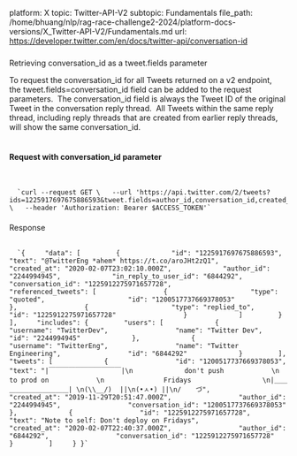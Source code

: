 platform: X
topic: Twitter-API-V2
subtopic: Fundamentals
file_path: /home/bhuang/nlp/rag-race-challenge2-2024/platform-docs-versions/X_Twitter-API-V2/Fundamentals.md
url: https://developer.twitter.com/en/docs/twitter-api/conversation-id


###   
Retrieving conversation\_id as a tweet.fields parameter

To request the conversation\_id for all Tweets returned on a v2 endpoint, the tweet.fields=conversation\_id field can be added to the request parameters.  The conversation\_id field is always the Tweet ID of the original Tweet in the conversation reply thread.  All Tweets within the same reply thread, including reply threads that are created from earlier reply threads, will show the same conversation\_id.  
 

#### Request with conversation\_id parameter  
 

      `curl --request GET \   --url 'https://api.twitter.com/2/tweets?ids=1225917697675886593&tweet.fields=author_id,conversation_id,created_at,in_reply_to_user_id,referenced_tweets&expansions=author_id,in_reply_to_user_id,referenced_tweets.id&user.fields=name,username' \   --header 'Authorization: Bearer $ACCESS_TOKEN'` 
    

####   
Response  
 

      `{     "data": [         {             "id": "1225917697675886593",             "text": "@TwitterEng *ahem* https://t.co/aroJHt2zQ1",             "created_at": "2020-02-07T23:02:10.000Z",             "author_id": "2244994945",             "in_reply_to_user_id": "6844292",             "conversation_id": "1225912275971657728",             "referenced_tweets": [                 {                     "type": "quoted",                     "id": "1200517737669378053"                 },                 {                     "type": "replied_to",                     "id": "1225912275971657728"                 }             ]         }     ],     "includes": {         "users": [             {                 "username": "TwitterDev",                 "name": "Twitter Dev",                 "id": "2244994945"             },             {                 "username": "TwitterEng",                 "name": "Twitter Engineering",                 "id": "6844292"             }         ],         "tweets": [             {                 "id": "1200517737669378053",                 "text": "|￣￣￣￣￣￣￣￣￣￣￣|\n             don't push            \n             to prod on            \n               Fridays                  \n|＿＿＿＿＿＿＿＿＿＿＿| \n(\\__/)  ||\n(•ㅅ•) ||\n/ 　 づ",                 "created_at": "2019-11-29T20:51:47.000Z",                 "author_id": "2244994945",                 "conversation_id": "1200517737669378053"             },             {                 "id": "1225912275971657728",                 "text": "Note to self: Don't deploy on Fridays",                 "created_at": "2020-02-07T22:40:37.000Z",                 "author_id": "6844292",                 "conversation_id": "1225912275971657728"             }         ]     } }`